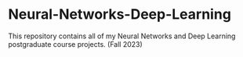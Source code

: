 # Neural-Networks-Deep-Learning

This repository contains all of my Neural Networks and Deep Learning postgraduate course projects. (Fall 2023)
